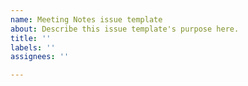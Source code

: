 ```yaml
---
name: Meeting Notes issue template
about: Describe this issue template's purpose here.
title: ''
labels: ''
assignees: ''

---
```



